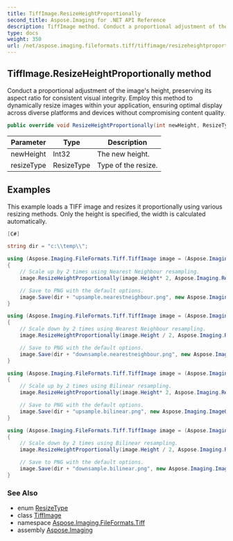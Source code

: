 ```yaml
---
title: TiffImage.ResizeHeightProportionally
second_title: Aspose.Imaging for .NET API Reference
description: TiffImage method. Conduct a proportional adjustment of the images height preserving its aspect ratio for consistent visual integrity. Employ this method to dynamically resize images within your application ensuring optimal display across diverse platforms and devices without compromising content quality
type: docs
weight: 350
url: /net/aspose.imaging.fileformats.tiff/tiffimage/resizeheightproportionally/
---
```

## TiffImage.ResizeHeightProportionally method

Conduct a proportional adjustment of the image's height, preserving its aspect ratio for consistent visual integrity. Employ this method to dynamically resize images within your application, ensuring optimal display across diverse platforms and devices without compromising content quality.

```csharp
public override void ResizeHeightProportionally(int newHeight, ResizeType resizeType)
```

| Parameter | Type | Description |
| --- | --- | --- |
| newHeight | Int32 | The new height. |
| resizeType | ResizeType | Type of the resize. |

## Examples

This example loads a TIFF image and resizes it proportionally using various resizing methods. Only the height is specified, the width is calculated automatically.

```csharp
[C#]

string dir = "c:\\temp\\";

using (Aspose.Imaging.FileFormats.Tiff.TiffImage image = (Aspose.Imaging.FileFormats.Tiff.TiffImage)Aspose.Imaging.Image.Load(dir + "sample.tif"))
{
    // Scale up by 2 times using Nearest Neighbour resampling.
    image.ResizeHeightProportionally(image.Height* 2, Aspose.Imaging.ResizeType.NearestNeighbourResample);

    // Save to PNG with the default options.
    image.Save(dir + "upsample.nearestneighbour.png", new Aspose.Imaging.ImageOptions.PngOptions());
}

using (Aspose.Imaging.FileFormats.Tiff.TiffImage image = (Aspose.Imaging.FileFormats.Tiff.TiffImage)Aspose.Imaging.Image.Load(dir + "sample.tif"))
{
    // Scale down by 2 times using Nearest Neighbour resampling.
    image.ResizeHeightProportionally(image.Height / 2, Aspose.Imaging.ResizeType.NearestNeighbourResample);

    // Save to PNG with the default options.
    image.Save(dir + "downsample.nearestneighbour.png", new Aspose.Imaging.ImageOptions.PngOptions());
}

using (Aspose.Imaging.FileFormats.Tiff.TiffImage image = (Aspose.Imaging.FileFormats.Tiff.TiffImage)Aspose.Imaging.Image.Load(dir + "sample.tif"))
{
    // Scale up by 2 times using Bilinear resampling.
    image.ResizeHeightProportionally(image.Height* 2, Aspose.Imaging.ResizeType.BilinearResample);

    // Save to PNG with the default options.
    image.Save(dir + "upsample.bilinear.png", new Aspose.Imaging.ImageOptions.PngOptions());
}

using (Aspose.Imaging.FileFormats.Tiff.TiffImage image = (Aspose.Imaging.FileFormats.Tiff.TiffImage)Aspose.Imaging.Image.Load(dir + "sample.tif"))
{
    // Scale down by 2 times using Bilinear resampling.
    image.ResizeHeightProportionally(image.Height / 2, Aspose.Imaging.ResizeType.BilinearResample);

    // Save to PNG with the default options.
    image.Save(dir + "downsample.bilinear.png", new Aspose.Imaging.ImageOptions.PngOptions());
}
```

### See Also

* enum [ResizeType](../../../aspose.imaging/resizetype/)
* class [TiffImage](../)
* namespace [Aspose.Imaging.FileFormats.Tiff](../../tiffimage/)
* assembly [Aspose.Imaging](../../../)



